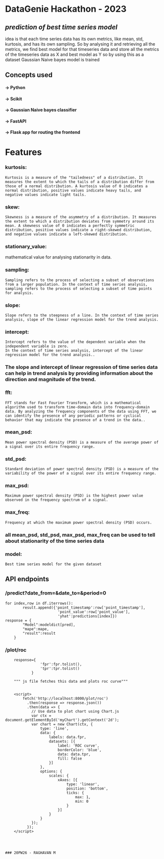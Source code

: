 # DataGenie Hackathon - 2023
## _prediction of best time series model_
idea is that each time series data has its own metrics, like mean, std, kurtosis, and has its own sampling. So by analysing it and retrieving all the metrics, we find best model for that timeseries data and store all the metrics of the timeseries data as X and best model as Y so by using this as a dataset Gaussian Naive bayes model is trained 



## Concepts used

#### **->** Python
#### **->** Scikit
#### **->** Gaussian Naive bayes classifier
#### **->** FastAPI
#### **->** Flask app for routing the frontend

# Features
### kurtosis: 
    Kurtosis is a measure of the "tailedness" of a distribution. It measures the extent to which the tails of a distribution differ from those of a normal distribution. A kurtosis value of 0 indicates a normal distribution, positive values indicate heavy tails, and negative values indicate light tails.

### skew: 
    Skewness is a measure of the asymmetry of a distribution. It measures the extent to which a distribution deviates from symmetry around its mean. A skewness value of 0 indicates a perfectly symmetric distribution, positive values indicate a right-skewed distribution, and negative values indicate a left-skewed distribution.

### stationary_value: 
   mathematical value for analysing stationarity in data.

### sampling: 
    Sampling refers to the process of selecting a subset of observations from a larger population. In the context of time series analysis, sampling refers to the process of selecting a subset of time points for analysis.

### slope: 
    Slope refers to the steepness of a line. In the context of time series analysis, slope of the linear regression model for the trend analysis.

### intercept: 
    Intercept refers to the value of the dependent variable when the independent variable is zero.
    In the context of time series analysis, intercept of the linear regression model for the trend analysis..
### The slope and intercept of linear regression of time series data can help in trend analysis by providing information about the direction and magnitude of the trend.

### fft: 
    FFT stands for Fast Fourier Transform, which is a mathematical algorithm used to transform time-domain data into frequency-domain data. By analyzing the frequency components of the data using FFT, we can identify the presence of any periodic patterns or cyclical behavior that may indicate the presence of a trend in the data..

### mean_psd: 
    Mean power spectral density (PSD) is a measure of the average power of a signal over its entire frequency range.

### std_psd: 
    Standard deviation of power spectral density (PSD) is a measure of the variability of the power of a signal over its entire frequency range.

### max_psd: 
    Maximum power spectral density (PSD) is the highest power value observed in the frequency spectrum of a signal.

### max_freq: 
    Frequency at which the maximum power spectral density (PSD) occurs.


### all mean_psd, std_psd, max_psd, max_freq can be used to tell about stationarity of the time series data
### model:
    Best time series model for the given dataset


## API endpoints
### /predict?date_from=<from date>&date_to=<to date>&period=0
```
for index,row in df.iterrows():
        result.append({'point_timestamp':row['point_timestamp'],
                        'point_value':row['point_value'],
                        'yhat':predictions[index]})
response = {
        "Model":modeldict[pred],
        "mape":mape,
        "result":result
    }
```

### /plot/roc
```
    response={
                'fpr':fpr.tolist(),
                'tpr':tpr.tolist()
            }
            
    """ js file fetches this data and plots roc curve"""
    
    
    <script>
        fetch('http://localhost:8000/plot/roc')
          .then(response => response.json())
          .then(data => {
            // Use data to plot chart using Chart.js
            var ctx = document.getElementById('myChart').getContext('2d');
            var chart = new Chart(ctx, {
                type: 'line',
                data: {
                    labels: data.fpr,
                    datasets: [{
                        label: 'ROC curve',
                        borderColor: 'blue',
                        data: data.tpr,
                        fill: false
                    }]
                },
                options: {
                    scales: {
                        xAxes: [{
                            type: 'linear',
                            position: 'bottom',
                            ticks: {
                                max: 1,
                                min: 0
                            }
                        }]
                    }
                }
            });
          });
    </script>




### 20PW26 - RAGHAVAN M

